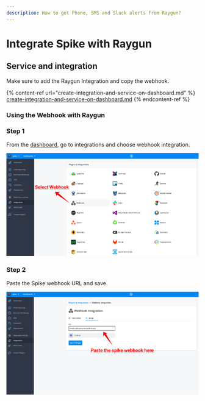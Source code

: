 ```yaml
---
description: How to get Phone, SMS and Slack alerts from Raygun?
---
```


# Integrate Spike with Raygun

## Service and integration <a href="service-and-integration" id="service-and-integration"></a>

Make sure to add the Raygun Integration and copy the webhook.

{% content-ref url="create-integration-and-service-on-dashboard.md" %}
[create-integration-and-service-on-dashboard.md](create-integration-and-service-on-dashboard.md)
{% endcontent-ref %}

### Using the Webhook with Raygun

### Step 1

From the [dashboard](https://app.raygun.com/settings), go to integrations and choose webhook integration.

![Select webhook from the integration page](<../.gitbook/assets/Group 1 (4).png>)



### Step 2

Paste the Spike  webhook URL and save.

![Paste the spike webhook ](<../.gitbook/assets/Group 2 (5).png>)

